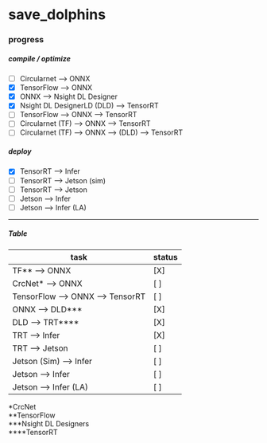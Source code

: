 # save_dolphins

### progress

##### compile / optimize
* [ ] Circularnet --> ONNX
* [X] TensorFlow --> ONNX
* [X] ONNX --> Nsight DL Designer
* [X] Nsight DL DesignerLD (DLD) --> TensorRT
* [ ] TensorFlow --> ONNX --> TensorRT
* [ ] Circularnet (TF) --> ONNX --> TensorRT
* [ ]  Circularnet (TF) -->  ONNX --> (DLD) --> TensorRT

##### deploy
* [X] TensorRT --> Infer
* [ ] TensorRT --> Jetson (sim)
* [ ] TensorRT --> Jetson 
* [ ] Jetson --> Infer
* [ ] Jetson --> Infer (LA)

---

##### Table
| task                               | status  |
| --------                           | ------- |
| TF** --> ONNX                      |  [X]    |
| CrcNet*  --> ONNX                  |  [ ]    |
| TensorFlow --> ONNX --> TensorRT   |  [ ]    |
| ONNX --> DLD***                    |  [X]    |
| DLD --> TRT****                    |  [X]    |
| TRT --> Infer                      |  [X]    |
| TRT --> Jetson                     |  [ ]    |
| Jetson (Sim) --> Infer             |  [ ]    |
| Jetson --> Infer                   |  [ ]    |
| Jetson --> Infer (LA)              |  [ ]    |



*CrcNet  
**TensorFlow  
***Nsight DL Designers  
****TensorRT  
